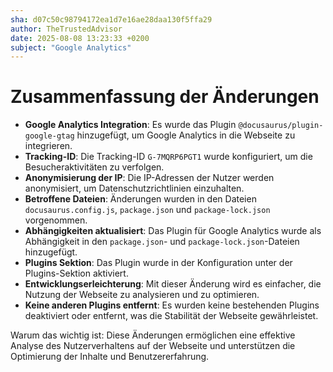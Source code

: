 ```yaml
---
sha: d07c50c98794172ea1d7e16ae28daa130f5ffa29
author: TheTrustedAdvisor
date: 2025-08-08 13:23:33 +0200
subject: "Google Analytics"
---
```


  # Zusammenfassung der Änderungen

- **Google Analytics Integration**: Es wurde das Plugin `@docusaurus/plugin-google-gtag` hinzugefügt, um Google Analytics in die Webseite zu integrieren.
- **Tracking-ID**: Die Tracking-ID `G-7MQRP6PGT1` wurde konfiguriert, um die Besucheraktivitäten zu verfolgen.
- **Anonymisierung der IP**: Die IP-Adressen der Nutzer werden anonymisiert, um Datenschutzrichtlinien einzuhalten.
- **Betroffene Dateien**: Änderungen wurden in den Dateien `docusaurus.config.js`, `package.json` und `package-lock.json` vorgenommen.
- **Abhängigkeiten aktualisiert**: Das Plugin für Google Analytics wurde als Abhängigkeit in den `package.json`- und `package-lock.json`-Dateien hinzugefügt.
- **Plugins Sektion**: Das Plugin wurde in der Konfiguration unter der Plugins-Sektion aktiviert.
- **Entwicklungserleichterung**: Mit dieser Änderung wird es einfacher, die Nutzung der Webseite zu analysieren und zu optimieren.
- **Keine anderen Plugins entfernt**: Es wurden keine bestehenden Plugins deaktiviert oder entfernt, was die Stabilität der Webseite gewährleistet.

Warum das wichtig ist: Diese Änderungen ermöglichen eine effektive Analyse des Nutzerverhaltens auf der Webseite und unterstützen die Optimierung der Inhalte und Benutzererfahrung.
